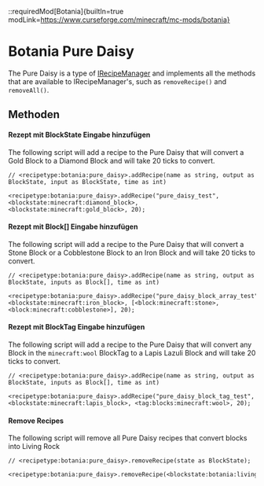 ::requiredMod[Botania]{builtIn=true modLink=https://www.curseforge.com/minecraft/mc-mods/botania}

# Botania Pure Daisy

The Pure Daisy is a type of [IRecipeManager](/vanilla/api/managers/IRecipeManager) and implements all the methods that are available to IRecipeManager's, such as `removeRecipe()` and `removeAll()`.

## Methoden

#### Rezept mit BlockState Eingabe hinzufügen

The following script will add a recipe to the Pure Daisy that will convert a Gold Block to a Diamond Block and will take 20 ticks to convert.

```zenscript
// <recipetype:botania:pure_daisy>.addRecipe(name as string, output as BlockState, input as BlockState, time as int)

<recipetype:botania:pure_daisy>.addRecipe("pure_daisy_test", <blockstate:minecraft:diamond_block>, <blockstate:minecraft:gold_block>, 20);
```

#### Rezept mit Block[] Eingabe hinzufügen

The following script will add a recipe to the Pure Daisy that will convert a Stone Block or a Cobblestone Block to an Iron Block and will take 20 ticks to convert.

```zenscript
// <recipetype:botania:pure_daisy>.addRecipe(name as string, output as BlockState, inputs as Block[], time as int)

<recipetype:botania:pure_daisy>.addRecipe("pure_daisy_block_array_test", <blockstate:minecraft:iron_block>, [<block:minecraft:stone>, <block:minecraft:cobblestone>], 20);
```

#### Rezept mit BlockTag Eingabe hinzufügen

The following script will add a recipe to the Pure Daisy that will convert any Block in the `minecraft:wool` BlockTag to a Lapis Lazuli Block and will take 20 ticks to convert.

```zenscript
// <recipetype:botania:pure_daisy>.addRecipe(name as string, output as BlockState, inputs as Block[], time as int)

<recipetype:botania:pure_daisy>.addRecipe("pure_daisy_block_tag_test", <blockstate:minecraft:lapis_block>, <tag:blocks:minecraft:wool>, 20);
```


#### Remove Recipes

The following script will remove all Pure Daisy recipes that convert blocks into Living Rock

```zenscript
// <recipetype:botania:pure_daisy>.removeRecipe(state as BlockState);

<recipetype:botania:pure_daisy>.removeRecipe(<blockstate:botania:livingrock>);
```




